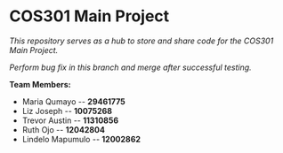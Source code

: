 # __COS301 Main Project__

_This repository serves as a hub to store and share code for the COS301 Main Project._

_Perform bug fix in this branch and merge after successful testing._

__Team Members:__
* Maria Qumayo -- __29461775__
* Liz Joseph -- __10075268__
* Trevor Austin -- __11310856__
* Ruth Ojo -- __12042804__
* Lindelo Mapumulo -- __12002862__
